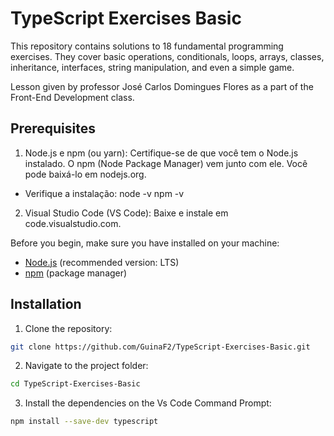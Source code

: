 # TypeScript Exercises Basic

This repository contains solutions to 18 fundamental programming exercises. 
They cover basic operations, conditionals, loops, arrays, classes, inheritance, interfaces, string manipulation, and even a simple game.

Lesson given by professor José Carlos Domingues Flores as a part of the Front-End Development class.

## Prerequisites

1. Node.js e npm (ou yarn): Certifique-se de que você tem o Node.js instalado. O npm (Node Package Manager) vem junto com ele. Você pode baixá-lo em nodejs.org.
- Verifique a instalação:
node -v
npm -v
2. Visual Studio Code (VS Code): Baixe e instale em code.visualstudio.com.


Before you begin, make sure you have installed on your machine:

- [Node.js](https://nodejs.org/) (recommended version: LTS)
- [npm](https://www.npmjs.com/) (package manager)

## Installation

1. Clone the repository:

```bash
git clone https://github.com/GuinaF2/TypeScript-Exercises-Basic.git
```
2. Navigate to the project folder:

```bash
cd TypeScript-Exercises-Basic
```

3. Install the dependencies on the Vs Code Command Prompt:
   
```bash
npm install --save-dev typescript
```
   
